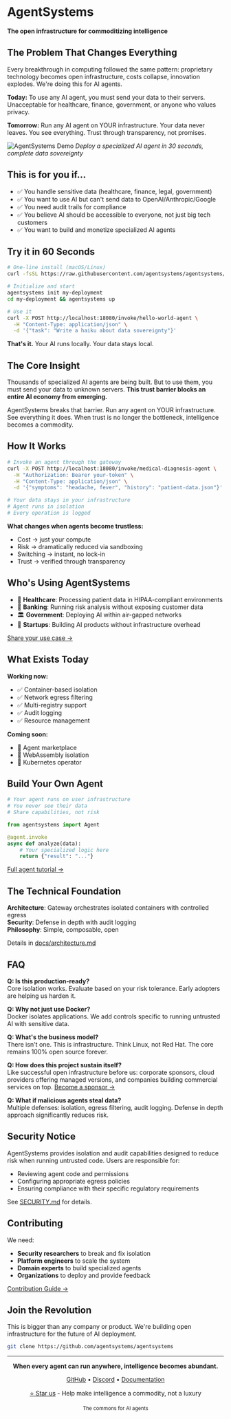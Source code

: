 # AgentSystems

**The open infrastructure for commoditizing intelligence**

## The Problem That Changes Everything

Every breakthrough in computing followed the same pattern: proprietary technology becomes open infrastructure, costs collapse, innovation explodes. We're doing this for AI agents.

**Today:** To use any AI agent, you must send your data to their servers. Unacceptable for healthcare, finance, government, or anyone who values privacy.

**Tomorrow:** Run any AI agent on YOUR infrastructure. Your data never leaves. You see everything. Trust through transparency, not promises.

![AgentSystems Demo](docs/demo.gif)
*Deploy a specialized AI agent in 30 seconds, complete data sovereignty*

## This is for you if...

- ✅ You handle sensitive data (healthcare, finance, legal, government)
- ✅ You want to use AI but can't send data to OpenAI/Anthropic/Google  
- ✅ You need audit trails for compliance
- ✅ You believe AI should be accessible to everyone, not just big tech customers
- ✅ You want to build and monetize specialized AI agents

## Try it in 60 Seconds

```bash
# One-line install (macOS/Linux)
curl -fsSL https://raw.githubusercontent.com/agentsystems/agentsystems/main/install.sh | sh

# Initialize and start
agentsystems init my-deployment
cd my-deployment && agentsystems up

# Use it
curl -X POST http://localhost:18080/invoke/hello-world-agent \
  -H "Content-Type: application/json" \
  -d '{"task": "Write a haiku about data sovereignty"}'
```

**That's it.** Your AI runs locally. Your data stays local.

## The Core Insight

Thousands of specialized AI agents are being built. But to use them, you must send your data to unknown servers. **This trust barrier blocks an entire AI economy from emerging.**

AgentSystems breaks that barrier. Run any agent on YOUR infrastructure. See everything it does. When trust is no longer the bottleneck, intelligence becomes a commodity.

## How It Works

```bash
# Invoke an agent through the gateway
curl -X POST http://localhost:18080/invoke/medical-diagnosis-agent \
  -H "Authorization: Bearer your-token" \
  -H "Content-Type: application/json" \
  -d '{"symptoms": "headache, fever", "history": "patient-data.json"}'

# Your data stays in your infrastructure
# Agent runs in isolation  
# Every operation is logged
```

**What changes when agents become trustless:**
- Cost → just your compute
- Risk → dramatically reduced via sandboxing
- Switching → instant, no lock-in
- Trust → verified through transparency

## Who's Using AgentSystems

- 🏥 **Healthcare**: Processing patient data in HIPAA-compliant environments
- 🏦 **Banking**: Running risk analysis without exposing customer data  
- 🏛️ **Government**: Deploying AI within air-gapped networks
- 🚀 **Startups**: Building AI products without infrastructure overhead

[Share your use case →](https://github.com/agentsystems/agentsystems/discussions)

## What Exists Today

**Working now:**
- ✅ Container-based isolation
- ✅ Network egress filtering
- ✅ Multi-registry support
- ✅ Audit logging
- ✅ Resource management

**Coming soon:**
- 🚧 Agent marketplace
- 🚧 WebAssembly isolation
- 🚧 Kubernetes operator

## Build Your Own Agent

```python
# Your agent runs on user infrastructure
# You never see their data
# Share capabilities, not risk

from agentsystems import Agent

@agent.invoke
async def analyze(data):
    # Your specialized logic here
    return {"result": "..."}
```

[Full agent tutorial →](docs/build-agent.md)

## The Technical Foundation

**Architecture**: Gateway orchestrates isolated containers with controlled egress  
**Security**: Defense in depth with audit logging  
**Philosophy**: Simple, composable, open  

Details in [docs/architecture.md](docs/architecture.md)

## FAQ

**Q: Is this production-ready?**  
Core isolation works. Evaluate based on your risk tolerance. Early adopters are helping us harden it.

**Q: Why not just use Docker?**  
Docker isolates applications. We add controls specific to running untrusted AI with sensitive data.

**Q: What's the business model?**  
There isn't one. This is infrastructure. Think Linux, not Red Hat. The core remains 100% open source forever.

**Q: How does this project sustain itself?**  
Like successful open infrastructure before us: corporate sponsors, cloud providers offering managed versions, and companies building commercial services on top. [Become a sponsor →](https://github.com/sponsors/agentsystems)

**Q: What if malicious agents steal data?**  
Multiple defenses: isolation, egress filtering, audit logging. Defense in depth approach significantly reduces risk.

## Security Notice

AgentSystems provides isolation and audit capabilities designed to reduce risk when running untrusted code. Users are responsible for:
- Reviewing agent code and permissions
- Configuring appropriate egress policies  
- Ensuring compliance with their specific regulatory requirements

See [SECURITY.md](SECURITY.md) for details.

## Contributing

We need:
- **Security researchers** to break and fix isolation
- **Platform engineers** to scale the system
- **Domain experts** to build specialized agents  
- **Organizations** to deploy and provide feedback

[Contribution Guide →](CONTRIBUTING.md)

## Join the Revolution

This is bigger than any company or product. We're building open infrastructure for the future of AI deployment.

```bash
git clone https://github.com/agentsystems/agentsystems
```

---

<p align="center">
<strong>When every agent can run anywhere, intelligence becomes abundant.</strong>
</p>

<p align="center">
<a href="https://github.com/agentsystems/agentsystems">GitHub</a> •
<a href="https://discord.gg/agentsystems">Discord</a> •
<a href="https://docs.agentsystems.ai">Documentation</a>
</p>

<p align="center">
<a href="https://github.com/agentsystems/agentsystems/stargazers">⭐ Star us</a> - Help make intelligence a commodity, not a luxury
</p>

<p align="center">
<sub>The commons for AI agents</sub>
</p>
